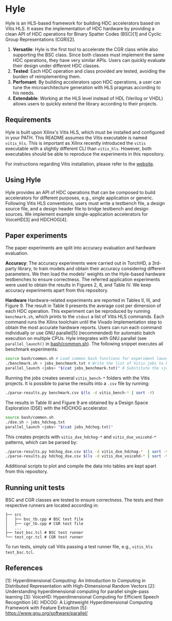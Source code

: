 # Hyle

Hyle is an HLS-based framework for building HDC accelerators based on Vitis HLS. It eases the implementation of HDC hardware by providing a clean API of HDC operations for Binary Spatter Codes (BSC)[1] and Cyclic Group Representations (CGR)[2].
1. **Versatile**: Hyle is the first tool to accelerate the CGR class while also supporting the BSC class. Since both classes must implement the same HDC operations, they have very similar APIs. Users can quickly evaluate their design under different HDC classes.
2.  **Tested**: Each HDC operation and class provided are tested, avoiding the burden of reimplementing them.
3. **Perfomant**: By building accelerators upon HDC operations, a user can tune the microarchitecture generation with HLS pragmas according to his needs.
4. **Extendable**: Working at the HLS level instead of HDL (Verilog or VHDL) allows users to quickly extend the library according to their projects.

## Requirements

Hyle is built upon Xilinx's Vitis HLS, which must be installed and configured in your PATH. This README assumes the Vitis executable is named `vitis_hls`. This is important as Xilinx recently introduced the `vitis` executable with a slightly different CLI than `vitis_hls`. However, both executables should be able to reproduce the experiments in this repository.

For instructions regarding Vitis installation, please refer to the [website](https://www.amd.com/de/products/software/adaptive-socs-and-fpgas/vitis/vitis-hls.html).

## Using Hyle

Hyle provides an API of HDC operations that can be composed to build accelerators for different purposes, e.g., single application or generic. Following Vitis HLS conventions, users must write a testbench file, a design source file, and a design header file to bridge testbench and design sources. We implement example single-application accelerators for VoiceHD[3] and HDCHOG[4].

## Paper experiments

The paper experiments are split into accuracy evaluation and hardware evaluation.

**Accuracy**: The accuracy experiments were carried out in TorchHD, a 3rd-party library, to train models and obtain their accuracy considering different parameters. We then load the models' weights on the Hyle-based hardware testbenches to ensure correctness. The referred application experiments were used to obtain the results in Figures 2, 8, and Table IV. We keep accuracy experiments apart from this repository.

**Hardware** Hardware-related experiments are reported in Tables II, III, and Figure 9. The result in Table II presents the average cost per dimension of each HDC operation. This experiment can be reproduced by running `benchmark.sh`, which prints to the `stdout` a list of Vitis HLS commands. Each command runs the Xilinx toolchain until the Vivado Implementation step to obtain the most accurate hardware reports. Users can run each command individually or use GNU parallel[5] (recommended) for automatic batch execution on multiple CPUs. Hyle integrates with GNU parallel (see `parallel_launch()` in [bash/common.sh](bash/common.sh)). The following snippet executes all benchmark experiments:

```bash
source bash/common.sh # Load common bash functions for experiment launching automation
./benchmark.sh > jobs_benchmark.txt # Write the list of Vitis jobs to be run into a file
parallel_launch <jobs> "$(cat jobs_benchmark.txt)" # Substitute the <jobs> parameter for the desired number of simultaneous processes. Notice that Vitis requires intensive use of RAM, which can result in abrupt process termination if <jobs> is too high.
```

Running the jobs creates several `vitis_bench-*` folders with the Vitis projects. It is possible to parse the results into a `.csv` file by running:
```bash
./parse-results.py benchmark.csv $(ls -d vitis_bench-* | sort -V)
```

The results in Table III and Figure 9 are obtained by a Design Space Exploration (DSE) with the HDCHOG accelerator.

```bash
source bash/common.sh
./dse.sh > jobs_hdchog.txt
parallel_launch <jobs> "$(cat jobs_hdchog.txt)"
```

This creates projects with `vitis_dse_hdchog-*` and `vitis_dse_voicehd-*` patterns, which can be parsed by:
```bash
./parse-results.py hdchog_dse.csv $(ls -d vitis_dse_hdchog-*  | sort -V)
./parse-results.py hdchog_dse.csv $(ls -d vitis_dse_voicehd-* | sort -V)
```

Additional scripts to plot and compile the data into tables are kept apart from this repository.

## Running unit tests

BSC and CGR classes are tested to ensure correctness. The tests and their respective runners are located according in:
```
├── src
│   ├── bsc_tb.cpp # BSC test file
│   ├── cgr_tb.cpp # CGR test file
│   ...
├── test_bsc.tcl # BSC test runner
└── test_cgr.tcl # CGR test runner
```

To run tests, simply call Vitis passing a test runner file, e.g., `vitis_hls test_bsc.tcl`.

## References
\[1\]: Hyperdimensional Computing: An Introduction to Computing in Distributed Representation with High-Dimensional Random Vectors
\[2\]: Understanding hyperdimensional computing for parallel single-pass learning
\[3\]: VoiceHD: Hyperdimensional Computing for Efficient Speech Recognition
\[4\]: HDCOG: A Lightweight Hyperdimensional Computing Framework with Feature Extraction
\[5\]: https://www.gnu.org/software/parallel/
